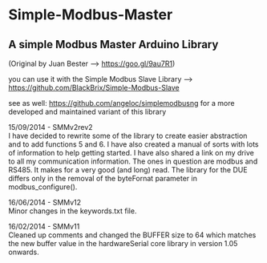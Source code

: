 # Simple-Modbus-Master
## A simple Modbus Master Arduino Library  
(Original by Juan Bester  --> https://goo.gl/9au7R1)  
  
you can use it with the Simple Modbus Slave Library --> https://github.com/BlackBrix/Simple-Modbus-Slave
  
see as well: https://github.com/angeloc/simplemodbusng for a more developed and maintained variant of this library
  
15/09/2014 - SMMv2rev2  
I have decided to rewrite some of the library to create easier abstraction and to add functions 5 and 6. I have also created a manual of sorts with lots of information to help getting started. I have also shared a link on my drive to all my communication information. The ones in question are modbus and RS485. It makes for a very good (and long) read. The library for the DUE differs only in the removal of the byteFornat parameter in modbus_configure().  
  
16/06/2014 - SMMv12  
Minor changes in the keywords.txt file.  
  
16/02/2014 - SMMv11  
Cleaned up comments and changed the BUFFER size to 64 which matches the new buffer value in the hardwareSerial core library in version 1.05 onwards.  


